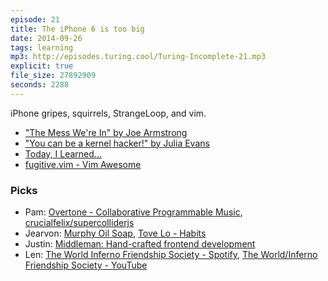 ```yaml
---
episode: 21
title: The iPhone 6 is too big
date: 2014-09-26
tags: learning
mp3: http://episodes.turing.cool/Turing-Incomplete-21.mp3
explicit: true
file_size: 27892909
seconds: 2288
---
```


iPhone gripes, squirrels, StrangeLoop, and vim.

* ["The Mess We're In" by Joe Armstrong](https://www.youtube.com/watch?v=lKXe3HUG2l4)
* ["You can be a kernel hacker!" by Julia Evans](https://www.youtube.com/watch?v=0IQlpFWTFbM)
* [Today, I Learned...](http://til.justincampbell.me/)
* [fugitive.vim - Vim Awesome](http://vimawesome.com/plugin/fugitive-vim)

### Picks

* Pam: [Overtone - Collaborative Programmable Music](http://overtone.github.io/), [crucialfelix/supercolliderjs](https://github.com/crucialfelix/supercolliderjs)
* Jearvon: [Murphy Oil Soap](http://www.colgate.com/murphy-oil-soap#/home/), [Tove Lo - Habits](https://www.youtube.com/watch?v=oh2LWWORoiM)
* Justin: [Middleman: Hand-crafted frontend development](http://middlemanapp.com/)
* Len: [The World Inferno Friendship Society - Spotify](https://play.spotify.com/user/ignostic/playlist/1wiugBUnurUDfs8i38Ggpi?play=true&utm_source=open.spotify.com&utm_medium=open),
[The World/Inferno Friendship Society - YouTube](https://www.youtube.com/watch?v=UnEfpVP6tp0&list=RDUnEfpVP6tp0&index=1)
